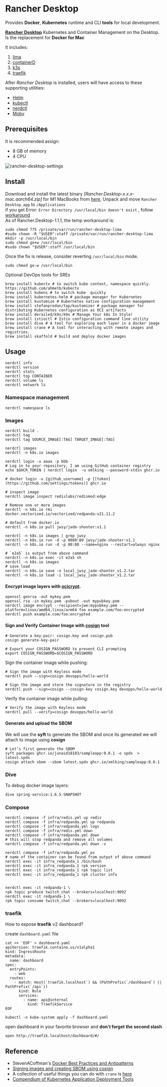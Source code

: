 # Rancher Desktop

Provides **Docker**, **Kubernetes** runtime and CLI **tools** for local development.

**[Rancher Desktop](https://rancherdesktop.io)** Kubernetes and Container Management on the Desktop. Is the replacement for **Docker for Mac**

It includes:

1. [lima](https://github.com/lima-vm/lima)
2. [containerD](https://containerd.io)
3. [k3s](https://k3s.io/)
4. [traefik](https://traefik.io/)


After _Rancher Desktop_ is installed, users will have access to these supporting utilities:

- [Helm](https://helm.sh/)
- [kubectl](https://kubernetes.io/docs/reference/kubectl/overview/)
- [nerdctl](https://github.com/containerd/nerdctl)
- [Moby](https://github.com/moby/moby)

## Prerequisites

It is recommended assign:
* 8 GB of memory
* 4 CPU

![rancher-desktop-settings](../images/rancher-desktop-settings.png)

## Install

Download and install the latest binary _[Rancher.Desktop-x.x.x-mac.aarch64.zip]_ for M1 MacBooks from [here](https://github.com/rancher-sandbox/rancher-desktop/releases), 
Unpack and move `Rancher Desktop.app` to `/Applications`<br/>
if you get Error: `Error Directory /usr/local/bin doesn't exist` , follow [workaround](https://github.com/rancher-sandbox/rancher-desktop/issues/1441) <br/>
As of Rancher.Desktop-1.1.1, the temp workaround is:
```shell
sudo chmod 775 /private/var/run/rancher-desktop-lima
#sudo chown -R "$USER":staff /private/var/run/rancher-desktop-lima
mkdir -p /usr/local/bin
sudo chmod go+w /usr/local/bin
#sudo chown "$USER":staff /usr/local/bin
```
Once the fix is release, consider reverting `/usr/local/bin` mode.
```shell
sudo chmod go-w /usr/local/bin
```

Optional DevOps tools for SREs
```shell
brew install kubectx # to switch kube context, namespace quickly. https://github.com/ahmetb/kubectx 
brew install kubens # to switch kube  quickly 
brew install kubernetes-helm # package manager for Kubernetes
brew install kustomize # Kubernetes native configuration management
brew install stefanprodan/tap/kustomizer # package manager for distributing Kubernetes configuration as OCI artifacts
brew install derailed/k9s/k9s # Manage Your k8s In Style!
brew install istioctl # Istio configuration command line utility 
brew install dive # A tool for exploring each layer in a docker image
brew install crane # A tool for interacting with remote images and registries.
brew install skaffold # build and deploy docker images
```

## Usage

```shell
nerdctl info 
nerdctl version
nerdctl stats
nerdctl top CONTAINER
nerdctl volume ls
nerdctl network ls
```

### Namespace management

```shell
nerdctl namespace ls
```

### Images

```shell
nerdctl build .
nerdctl tag
nerdctl tag SOURCE_IMAGE[:TAG] TARGET_IMAGE[:TAG]

nerdctl images
nerdctl -n k8s.io images

nerdctl login -u aaaa -p bbb
# Log in to your repository, I am using GitHub container registry
echo $GHCR_TOKEN | nerdctl login  -u xmlking --password-stdin ghcr.io

# docker login -u {github_username} -p {[token](https://github.com/settings/tokens)} ghcr.io

# inspect image 
nerdctl image inspect redislabs/redismod:edge

# Remove one or more images
nerdctl -n k8s.io rmi docker.vectorized.io/vectorized/redpanda:v21.11.2

# default from docker.io
nerdctl -n k8s.io pull jwsy/jade-shooter:v1.1

nerdctl -n k8s.io images | grep jwsy
nerdctl -n k8s.io run -d -p 8080:80 jwsy/jade-shooter:v1.1
nerdctl -n k8s.io run -d -p 80:80 --name=nginx --restart=always nginx

# `e2a5` is output from above command
nerdctl -n k8s.io exec -it e2a5 sh
nerdctl -n k8s.io images
# save load  
nerdctl -n k8s.io save -o local_jwsy_jade-shooter_v1.2.tar
nerdctl -n k8s.io load -i local_jwsy_jade-shooter_v1.2.tar
```

#### Encrypt image layers with [ocicrypt](https://github.com/containerd/nerdctl/blob/master/docs/ocicrypt.md).

```shell
openssl genrsa -out mykey.pem
openssl rsa -in mykey.pem -pubout -out mypubkey.pem
nerdctl image encrypt --recipient=jwe:mypubkey.pem --platform=linux/amd64,linux/arm64 foo example.com/foo:encrypted
nerdctl push example.com/foo:encrypted
```

#### Sign and Verify Container Image with [cosign](https://github.com/containerd/nerdctl/blob/master/docs/cosign.md) tool
```shell
# Generate a key-pair: cosign.key and cosign.pub
cosign generate-key-pair

# Export your COSIGN_PASSWORD to prevent CLI prompting
export COSIGN_PASSWORD=$COSIGN_PASSWORD
```
Sign the container image while pushing:
```shell
# Sign the image with Keyless mode
nerdctl push --sign=cosign devopps/hello-world

# Sign the image and store the signature in the registry
nerdctl push --sign=cosign --cosign-key cosign.key devopps/hello-world
```
Verify the container image while pulling:
```shell
# Verify the image with Keyless mode
nerdctl pull --verify=cosign devopps/hello-world
```

#### Generate and upload the SBOM

We will use the **syft** to generate the SBOM and once its generated we will attach to image using **cosign**
```shell
# Let’s first generate the SBOM
syft packages ghcr.io/junaid18183/sampleapp:0.0.1 -o spdx  > latest.spdx
cosign attach sbom --sbom latest.spdx ghcr.io/xmlking/sampleapp:0.0.1
```

### Dive
To debug docker image layers:

```bash
dive spring-service:1.6.5-SNAPSHOT
```

### Compose

```shell
nerdctl compose -f infra/redis.yml up redis
nerdctl compose -f infra/redpanda.yml up redpanda
nerdctl compose -f infra/redpanda.yml logs
nerdctl compose -f infra/redis.yml down
nerdctl compose -f infra/redpanda.yml down
# this will stop redpanda and remove all volumes
nerdctl compose -f infra/redpanda.yml down -v 

nerdctl compose -f infra/redpanda.yml ps
# name of the container can be found from output of above command 
nerdctl exec -it infra_redpanda_1 /bin/bash
nerdctl exec -it infra_redpanda_1 rpk version
nerdctl exec -it infra_redpanda_1 rpk topic list
nerdctl exec -it infra_redpanda_1 rpk cluster info


nerdctl exec -it redpanda-1 \
rpk topic produce twitch_chat --brokers=localhost:9092
nerdctl exec -it redpanda-1 \
rpk topic consume twitch_chat --brokers=localhost:9092
```

### traefik

How to expose **traefik** v2 dashboard?

create `dashboard.yaml` file

```shell
cat << 'EOF' > dashboard.yaml
apiVersion: traefik.containo.us/v1alpha1
kind: IngressRoute
metadata:
  name: dashboard
spec:
  entryPoints:
    - web
  routes:
    - match: Host(`traefik.localhost`) && (PathPrefix(`/dashboard`) || PathPrefix(`/api`))
      kind: Rule
      services:
        - name: api@internal
          kind: TraefikService
EOF
```

```shell
kubectl -n kube-system apply -f dashboard.yaml
```

open dashboard in your favorite browser and **don't forget the second slash**

```shell
open http://traefik.localhost/dashboard/#/
```

## Reference 

- StevenACoffman's [Docker Best Practices and Antipatterns](https://gist.github.com/StevenACoffman/41fee08e8782b411a4a26b9700ad7af5) 
- [Signing images and creating SBOM using cosign](https://www.ijuned.com/Signing-images-and-creating-SBOM-using-cosign/)
- A collection of useful things you can do with `crane` is [here](https://github.com/google/go-containerregistry/blob/main/cmd/crane/recipes.md)
- [Compendium of Kubernetes Application Deployment Tools](https://medium.com/@KarlKFI/compendium-of-kubernetes-application-deployment-tools-80a828c91e8f)